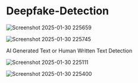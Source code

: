 # Deepfake-Detection
![Screenshot 2025-01-30 225659](https://github.com/user-attachments/assets/3513ad97-f726-4573-966f-8c61f21def89)

![Screenshot 2025-01-30 225745](https://github.com/user-attachments/assets/fd73d2dc-f4b4-4dc0-b671-6f1083ef4439)

AI Generated Text or Human Written Text Detection

![Screenshot 2025-01-30 225111](https://github.com/user-attachments/assets/54ffc435-2beb-4cfd-8254-7d8b7e66a6c3)

![Screenshot 2025-01-30 225400](https://github.com/user-attachments/assets/503ece9d-2360-49ec-919c-802110f0ab1d)
